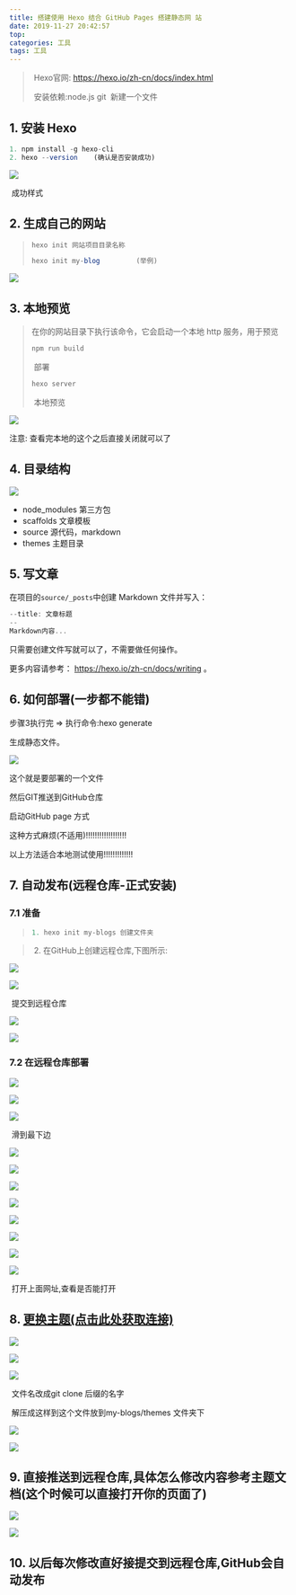 ```yaml
---
title: 搭建使用 Hexo 结合 GitHub Pages 搭建静态网 站
date: 2019-11-27 20:42:57
top:
categories: 工具
tags: 工具
---
```

> ​	Hexo官网: https://hexo.io/zh-cn/docs/index.html 
>
> ​	安装依赖:node.js	git
> ​	新建一个文件

## 1. 安装 Hexo

```javascript
1. npm install -g hexo-cli
2. hexo --version    (确认是否安装成功)
```

![](https://raw.githubusercontent.com/fangshiqian/mtup/master/mtup/%E7%A1%AE%E8%AE%A4%E6%98%AF%E5%90%A6%E5%AE%89%E8%A3%85%E6%88%90%E5%8A%9F)

​			成功样式

## 2. 生成自己的网站

> ```javascript
> hexo init 网站项目目录名称
> ```
>
> 
>
> ```javascript
> hexo init my-blog			(举例)
> ```
>
> 

![](https://raw.githubusercontent.com/fangshiqian/mtup/master/mtup/%E7%9B%AE%E5%BD%95)

## 3. 本地预览

> 在你的网站目录下执行该命令，它会启动一个本地 http 服务，用于预览 
>
> ```javascript
> npm run build
> ```
>
> ​	 部署
>
> ```javascript
> hexo server
> ```
>
> ​	 本地预览

![](https://raw.githubusercontent.com/fangshiqian/mtup/master/mtup/%E6%9C%AC%E5%9C%B0%E9%A2%84%E8%A7%88)

注意: 查看完本地的这个之后直接关闭就可以了

## 4. 目录结构

![](https://raw.githubusercontent.com/fangshiqian/mtup/master/mtup/%E7%9B%AE%E5%BD%95)

* node_modules 第三方包
* scaﬀolds 文章模板
* source 源代码，markdown
* themes 主题目录

## 5. 写文章

在项目的`source/_posts`中创建 Markdown 文件并写入：

```javascript
--title: 文章标题
--
Markdown内容...
```

只需要创建文件写就可以了，不需要做任何操作。

更多内容请参考： https://hexo.io/zh-cn/docs/writing 。

## 6. 如何部署(一步都不能错)

步骤3执行完 =>  执行命令:hexo generate

 生成静态文件。

![](https://raw.githubusercontent.com/fangshiqian/mtup/master/mtup/%E6%96%87%E4%BB%B6)

这个就是要部署的一个文件

然后GIT推送到GitHub仓库

启动GitHub page 方式

这种方式麻烦(不适用)!!!!!!!!!!!!!!!!!!

以上方法适合本地测试使用!!!!!!!!!!!!!

## 7. 自动发布(远程仓库-正式安装)

### 7.1 准备

> ```javascript
> 1. hexo init my-blogs	创建文件夹
> ```

> ​	2. 在GitHub上创建远程仓库,下图所示:

![](https://raw.githubusercontent.com/fangshiqian/mtup/master/mtup/%E4%BB%93%E8%BF%9C%E7%A8%8B%E5%BA%93)

![](https://raw.githubusercontent.com/fangshiqian/mtup/master/mtup/%E6%9C%AC%E5%9C%B0%E4%BF%AE%E6%94%B9)

​	提交到远程仓库

![](https://raw.githubusercontent.com/fangshiqian/mtup/master/mtup/%E6%8F%90%E4%BA%A4%E5%88%B0%E8%BF%9C%E7%A8%8B%E4%BB%93%E5%BA%93)

![](https://raw.githubusercontent.com/fangshiqian/mtup/master/mtup/%E4%BB%93%E5%BA%93)

### 7.2 在远程仓库部署

![](https://raw.githubusercontent.com/fangshiqian/mtup/master/mtup/%E9%83%A8%E7%BD%B2)





![](https://raw.githubusercontent.com/fangshiqian/mtup/master/mtup/2)





![](https://raw.githubusercontent.com/fangshiqian/mtup/master/mtup/%E9%98%BF%E8%90%A8%E5%BE%B7)

​																						滑到最下边

![](https://raw.githubusercontent.com/fangshiqian/mtup/master/mtup/%E5%AE%89%E6%85%B0)





![](https://raw.githubusercontent.com/fangshiqian/mtup/master/mtup/%E9%98%BF%E6%96%AF%E9%A1%BF)



![](https://raw.githubusercontent.com/fangshiqian/mtup/master/mtup/123)



![](https://raw.githubusercontent.com/fangshiqian/mtup/master/mtup/123%E7%88%B1%E6%88%91%E7%9A%84)



![](https://raw.githubusercontent.com/fangshiqian/mtup/master/mtup/2374)



![](https://raw.githubusercontent.com/fangshiqian/mtup/master/mtup/%E5%87%A0%E5%8D%81%E5%9D%97)



![](https://raw.githubusercontent.com/fangshiqian/mtup/master/mtup/%E4%BD%BF%E7%94%A8)



![](https://raw.githubusercontent.com/fangshiqian/mtup/master/mtup/1231%E4%BD%8D)

​																					打开上面网址,查看是否能打开



## 8. [更换主题(点击此处获取连接)]( https://hexo.io/themes/ )

![](https://raw.githubusercontent.com/fangshiqian/mtup/master/mtup/12312)



![](https://raw.githubusercontent.com/fangshiqian/mtup/master/mtup/12334%E6%89%8B%E6%89%93)

![](https://raw.githubusercontent.com/fangshiqian/mtup/master/mtup/23454352)

​																						文件名改成git clone 后缀的名字

​																			解压成这样到这个文件放到my-blogs/themes 文件夹下

![](https://raw.githubusercontent.com/fangshiqian/mtup/master/mtup/123%E8%AF%B7%E9%97%AE)

![](https://raw.githubusercontent.com/fangshiqian/mtup/master/mtup/%E9%A9%B1%E8%9A%8A%E5%99%A8)

## 9. 直接推送到远程仓库,具体怎么修改内容参考主题文档(这个时候可以直接打开你的页面了)

![](https://raw.githubusercontent.com/fangshiqian/mtup/master/mtup/1231242)



![](https://raw.githubusercontent.com/fangshiqian/mtup/master/mtup/12312434121)

## 10. 以后每次修改直好接提交到远程仓库,GitHub会自动发布